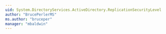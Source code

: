 ```yaml
---
uid: System.DirectoryServices.ActiveDirectory.ReplicationSecurityLevel
author: "BrucePerlerMS"
ms.author: "bruceper"
manager: "mbaldwin"
---
```

